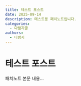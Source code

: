 ```yaml
---
title: 테스트 포스트
date: 2025-09-14
description: 테스트용 패치노트입니다.
categories:
  - 다램지굴
authors:
  - 다램지
---
```


# 테스트 포스트

패치노트 본문 내용...